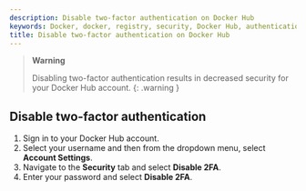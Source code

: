 ```yaml
---
description: Disable two-factor authentication on Docker Hub
keywords: Docker, docker, registry, security, Docker Hub, authentication, two-factor authentication
title: Disable two-factor authentication on Docker Hub
---
```


> **Warning**
>
> Disabling two-factor authentication results in decreased security for your
> Docker Hub account.
{: .warning }

## Disable two-factor authentication
1. Sign in to your Docker Hub account. 
2. Select your username and then from the dropdown menu, select **Account Settings**.
3. Navigate to the **Security** tab and select **Disable 2FA**.
5. Enter your password and select **Disable 2FA**.


